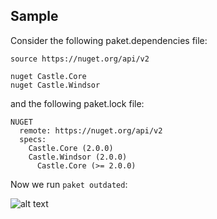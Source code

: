## Sample

Consider the following paket.dependencies file:

    source https://nuget.org/api/v2
    
    nuget Castle.Core
    nuget Castle.Windsor

and the following paket.lock file: 

    NUGET
      remote: https://nuget.org/api/v2
      specs:
        Castle.Core (2.0.0)
        Castle.Windsor (2.0.0)
          Castle.Core (>= 2.0.0)

Now we run `paket outdated`:

![alt text](img/paket-outdated.png "paket outdated command")